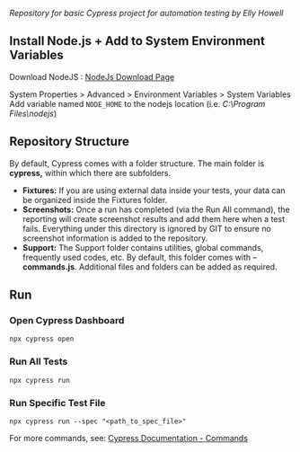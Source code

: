 _Repository for basic Cypress project for automation testing by Elly Howell_

## Install Node.js + Add to System Environment Variables

Download NodeJS : [NodeJs Download Page](https://nodejs.org/en/download)

System Properties > Advanced > Environment Variables > System Variables
Add variable named `NODE_HOME` to the nodejs location (i.e. _C:\Program Files\nodejs_)

## Repository Structure

By default, Cypress comes with a folder structure. The main folder is **cypress,** within which there are subfolders.

- **Fixtures:** If you are using external data inside your tests, your data can be organized inside the Fixtures folder.
- **Screenshots:** Once a run has completed (via the Run All command), the reporting will create screenshot results and add them here when a test fails. Everything under this directory is ignored by GIT to ensure no screenshot information is added to the repository.
- **Support:** The Support folder contains utilities, global commands, frequently used codes, etc. By default, this folder comes with – **commands.js**. Additional files and folders can be added as required.

## Run

### Open Cypress Dashboard

    npx cypress open

### Run All Tests

    npx cypress run

### Run Specific Test File

    npx cypress run --spec "<path_to_spec_file>"

For more commands, see: [Cypress Documentation - Commands](https://docs.cypress.io/guides/guides/command-line#Commands)
